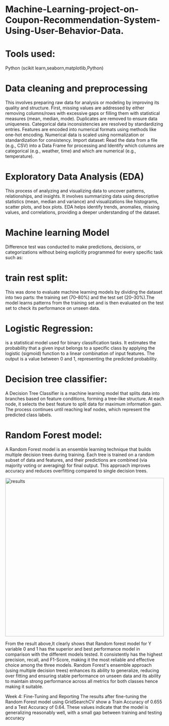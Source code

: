 # Machine-Learning-project-on-Coupon-Recommendation-System-Using-User-Behavior-Data.

# Tools used:
Python (scikit learn,seaborn,matplotlib,Python)

# Data cleaning and preprocessing 
This involves preparing raw data for analysis or modeling by improving its quality and structure. 
First, missing values are addressed by either removing columns/rows with excessive gaps or 
filling them with statistical measures (mean, median, mode). Duplicates are removed to ensure 
data uniqueness. Categorical data inconsistencies are resolved by standardizing entries. 
Features are encoded into numerical formats using methods like one-hot encoding. Numerical 
data is scaled using normalization or standardization for consistency.
Import dataset: Read the data from a file (e.g., CSV) into a Data Frame for processing and 
Identify which columns are categorical (e.g., weather, time) and which are numerical (e.g., 
temperature).

# Exploratory Data Analysis (EDA)
This process of analyzing and visualizing data to uncover patterns, relationships, and insights. It 
involves summarizing data using descriptive statistics (mean, median and variance) and 
visualizations like histograms, scatter plots, and box plots. EDA helps identify trends, anomalies, 
missing values, and correlations, providing a deeper understanding of the dataset.


# Machine learning Model
Difference test was conducted to make predictions, decisions, or 
categorizations without being explicitly programmed for every specific task such as:

# train rest split:
This was done to evaluate machine learning models by dividing the dataset into two 
parts: the training set (70–80%) and the test set (20–30%).The model learns patterns from the training 
set and is then evaluated on the test set to check its performance on unseen data.

# Logistic Regression:
is a statistical model used for binary classification tasks. It estimates the probability that a given input belongs to a specific class by applying the logistic (sigmoid) function to a linear combination of input features. The output is a value between 0 and 1, representing the predicted probability.

# Decision tree classifier: 
A Decision Tree Classifier is a machine learning model that splits data into branches based on feature conditions, forming a tree-like structure. At each node, it selects the best feature to split data for maximum information gain. The process continues until reaching leaf nodes, which represent the predicted class labels.
# Random Forest model: 
A Random Forest model is an ensemble learning technique that builds multiple decision trees during training. Each tree is trained on a random subset of data and features, and their predictions are combined (via majority voting or averaging) for final output. This approach improves accuracy and reduces overfitting compared to single decision trees.

<img width="501" alt="results" src="https://github.com/user-attachments/assets/b42a5a60-30ec-41e6-8d62-5c684cdefe07">

From the result above,It clearly shows that Random forest model for Y variable 0 and 1 has the superior and best  performance model in comparison with the different models tested. It consistently has the 
highest precision, recall, and F1-Score, making it the most reliable and effective choice among 
the three models. Random Forest's ensemble approach (using multiple decision trees) 
enhances its ability to generalize, reducing over fitting and ensuring stable performance on 
unseen data and its ability to maintain strong performance across all metrics for both classes 
hence making it suitable.

Week 4: Fine-Tuning and Reporting
The results after fine-tuning the Random Forest model using GridSearchCV show a Train 
Accuracy of 0.655 and a Test Accuracy of 0.64. These values indicate that the model is 
generalizing reasonably well, with a small gap between training and testing accuracy
